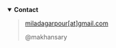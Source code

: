 <details open>
  <summary><strong>Contact</strong></summary>               
     
 > [miladagarpour[at]gmail.com](mailto:miladasgarpour@gmail.com)
 >    
 > @makhansary 

</details>